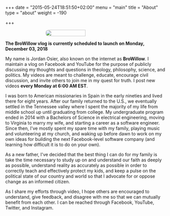 +++
date = "2015-05-24T18:51:50+02:00"
menu = "main"
title = "About"
type = "about"
weight = -190

+++

<div style="display: flex; align-items: center; align-content: center; justify-content: center;"><img style="border-radius: 180px;" width="50%" src="/img/about.jpg"/></div>

**The BroWillow vlog is currently scheduled to launch on Monday, December 03, 2018**

My name is Jordan Osier, also known on the internet as **BroWillow**. I maintain a vlog on Facebook and YouTube for the purpose of publicly discussing my thoughts and questions in theology, philosophy, science, and politics. My videos are meant to challenge, educate, encourage civil discussion, and invite others to join me in my quest for truth. I post new videos **every Monday at 6:00 AM EST**.

I was born to American missionaries in Spain in the early nineties and lived there for eight years. After our family returned to the U.S., we eventually settled in the Tennessee valley where I spent the majority of my life from middle school up until graduating from college. My undergraduate program ended in 2014 with a Bachelors of Science in electrical engineering, moving to Virginia to marry my wife, and starting a career as a software engineer. Since then, I've mostly spent my spare time with my family, playing music and volunteering at my church, and waking up before dawn to work on my own ideas for building the next Facebook-level software company (and learning how difficult it is to do on your own).

As a new father, I've decided that the best thing I can do for my family is take the time necessary to study up on and understand our faith as deeply as possible, understand reality as accurately as possible in order to correctly teach and effectively protect my kids, and keep a pulse on the political state of our country and world so that I advocate for or oppose change as an informed citizen.

As I share my efforts through video, I hope others are encouraged to understand, give feedback, and disagree with me so that we can mutually benefit from each other. I can be reached through Facebook, YouTube, Twitter, and Instagram.








